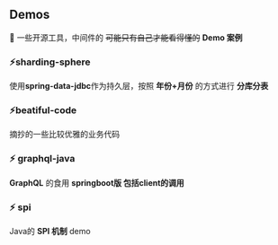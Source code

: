 ## Demos  
🍔 一些开源工具，中间件的 ~~可能只有自己才能看得懂的~~ **Demo 案例**

### :zap:**sharding-sphere**  
使用**spring-data-jdbc**作为持久层，按照 **年份+月份** 的方式进行 **分库分表**

### :zap:**beatiful-code**
摘抄的一些比较优雅的业务代码

### :zap: **graphql-java**
**GraphQL** 的食用 **springboot版 包括client的调用**

### :zap: spi
Java的 **SPI 机制** demo
